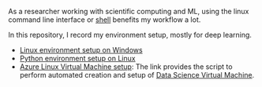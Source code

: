 As a researcher working with scientific computing and ML, using the linux command line interface or [shell](https://scicomp.aalto.fi/scicomp/shell/) benefits my workflow a lot.

In this repository, I record my environment setup, mostly for deep learning.
* [Linux environment setup on Windows](https://gist.github.com/xinzhel/e6e60d5aece30703fb10f0b2e555e639)
* [Python environment setup on Linux](https://github.com/xinzhel/machine_learning_on_linux/blob/master/pyenv.sh)
* [Azure Linux Virtual Machine setup](https://github.com/xinzhel/machine_learning_on_linux/blob/master/AzureSpotDSVM.sh): The link provides the script to perform automated creation and setup of [Data Science Virtual Machine](https://docs.microsoft.com/en-us/azure/machine-learning/data-science-virtual-machine/overview).


